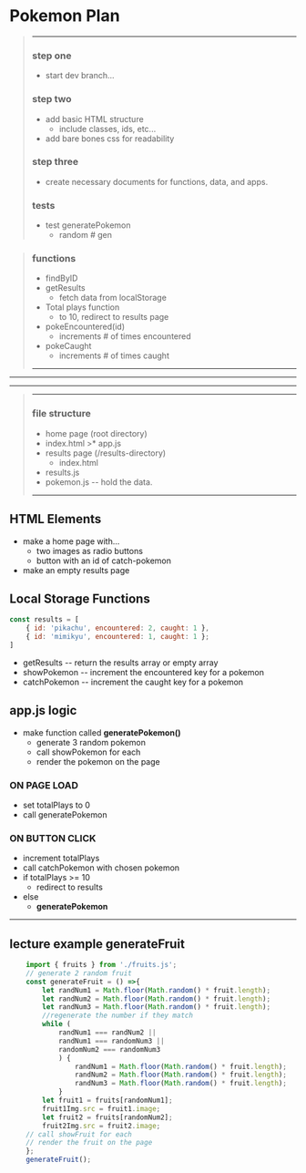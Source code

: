 # Pokemon Plan
>---
>### step one
>* start dev branch...
>### step two
>* add basic HTML structure
>   * include classes, ids, etc...
>* add bare bones css for readability
>### step three
>* create necessary documents for functions, data, and apps.
> ### tests
>* test generatePokemon
>   * random # gen

>### functions
>* findByID 
>* getResults
>   * fetch data from localStorage
>* Total plays function 
>   * to 10, redirect to results page
>* pokeEncountered(id)
>   * increments # of times encountered
>* pokeCaught
>   * increments # of times caught
>---
---
---
> ---
> ### file structure
>* home page (root directory)
   > * index.html
    >* app.js
>* results page (/results-directory)
 >   * index.html
  >  * results.js
>* pokemon.js -- hold the data.
> ---

## HTML Elements
* make a home page with...
    * two images as radio buttons
    * button with an id of catch-pokemon
* make an empty results page

## Local Storage Functions
```javascript
const results = [
    { id: 'pikachu', encountered: 2, caught: 1 },
    { id: 'mimikyu', encountered: 1, caught: 1 };
]
```
* getResults -- return the results array or empty array
* showPokemon -- increment the encountered key for a pokemon
* catchPokemon -- increment the caught key for a pokemon

## app.js logic
* make function called **generatePokemon()**
    * generate 3 random pokemon
    * call showPokemon for each
    * render the pokemon on the page

### ON PAGE LOAD
* set totalPlays to 0
* call generatePokemon

### ON BUTTON CLICK
* increment totalPlays
* call catchPokemon with chosen pokemon
* if totalPlays >= 10
    * redirect to results
* else
    * **generatePokemon**
---
## lecture example generateFruit

```javascript
    import { fruits } from './fruits.js';
    // generate 2 random fruit
    const generateFruit = () =>{
        let randNum1 = Math.floor(Math.random() * fruit.length);
        let randNum2 = Math.floor(Math.random() * fruit.length);
        let randNum3 = Math.floor(Math.random() * fruit.length);
        //regenerate the number if they match
        while (
            randNum1 === randNum2 || 
            randNum1 === randomNum3 || 
            randomNum2 === randomNum3
            ) {
                randNum1 = Math.floor(Math.random() * fruit.length);
                randNum2 = Math.floor(Math.random() * fruit.length);
                randNum3 = Math.floor(Math.random() * fruit.length);
            }
        let fruit1 = fruits[randomNum1];
        fruit1Img.src = fruit1.image;
        let fruit2 = fruits[randomNum2];
        fruit2Img.src = fruit2.image;
    // call showFruit for each
    // render the fruit on the page
    };
    generateFruit();
```
